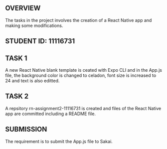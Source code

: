 ## OVERVIEW
The tasks in the project involves the creation of a React Native app and making some modifications.

## STUDENT ID: 11116731

## TASK 1
A new React Native blank template is ceated with Expo CLI and in the App.js file, the background color is changed to celadon, font size is increased to 24 and text is also editted.

## TASK 2
A repsitory rn-assignment2-11116731 is created and files of the React Native app are committed including a README file.

## SUBMISSION
The requirement is to submit the App.js file to Sakai.
